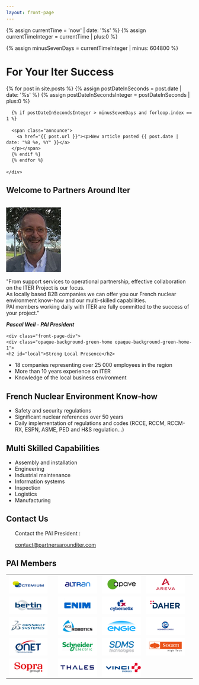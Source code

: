 ```yaml
---
layout: front-page
---
```


 {% assign currentTime = 'now' | date: '%s' %}
  {% assign currentTimeInteger = currentTime | plus:0 %}

  {% assign minusSevenDays = currentTimeInteger | minus: 604800 %}

<!--<p id="jstime"></p>
  <script type="text/javascript">
  var d = new Date();
  var e = d.getTime();
  var p = "<p>" + e + "</p>"</script>
  <script type="text/javascript">
  document.getElementById("jstime").innerHTML = p;
  </script>
 
  <p>Current Time in seconds = {{ currentTime }}</p>

  <p>Current seconds - 7 days: {{'now' | date: "%s" | minus : 604800 | date: "%s" }}</p>
 
  <p>Variable value = {{ currentTime | minus: 604800 }} </p>

  <p>New variable = {{ minusSevenDays }}</p>-->

<div class="front-page-hero">
    <div class="front-page-welcome">
      <h1>For Your Iter Success</h1>
      {% for post in site.posts %}
      {% assign postDateInSeconds = post.date | date: '%s' %}
      {% assign postDateInSecondsInteger = postDateInSeconds | plus:0 %}

      {% if postDateInSecondsInteger > minusSevenDays and forloop.index == 1 %}

      <span class="announce">
        <a href="{{ post.url }}"><p>New article posted {{ post.date | date: "%B %e, %Y" }}</a>
      </p></span>
      {% endif %}
      {% endfor %}

    </div>
</div>

<div class="container">
<section class="intro">
  <h2 class="slogan">Welcome to Partners Around Iter</h2>
  <br>
  <div class="president-photo"><img src="/assets/images/president.jpg" alt="Photo of PAI President"/></div>

  <div class="intro-text"><p>&quot;From support services to operational partnership, effective collaboration on the ITER Project is our focus.<br>As locally based B2B companies we can offer you our French nuclear environment know-how and our multi-skilled capabilities.<br>
PAI members working daily with ITER are fully committed to the success of your project.&quot;</p>
  <cite><strong>Pascal Weil - PAI President</strong></cite></div>
</section>

<section class="front-page-marketing">

    <div class="front-page-div">
    <div class="opaque-background-green-home opaque-background-green-home-1">
    <h2 id="local">Strong Local Presence</h2>
  </div>
    <ul>
      <li>18 companies representing over 25 000 employees in the region</li>
      <li>More than 10 years experience on ITER</li>
      <li>Knowledge of the local business environment</li>
    </ul>
  </div>
  <div class="front-page-div">
    <div class="opaque-background-green-home">
    <h2 id="nuclear">French Nuclear Environment Know-how</h2>
  </div>
    <ul>
      <li>Safety and security regulations</li>
      <li>Significant nuclear references over 50 years</li>
      <li>Daily implementation of regulations and codes (RCCE, RCCM, <emp>RCCM-RX</emp>, ESPN, <emp>ASME, PED and H&S regulation</emp>...)</li>
    </ul>
  </div>
  <div class="front-page-div front-page-div-3">
    <div class="opaque-background-green-home opaque-background-green-home-3">
      <h2 id="multiskilled">Multi Skilled Capabilities</h2>
    </div>
    <ul>
      <li>Assembly and installation</li>
      <li>Engineering</li>
      <li>Industrial maintenance</li>
      <li>Information systems</li>
      <li>Inspection</li>
      <li>Logistics</li>
      <li>Manufacturing</li>
    </ul>
  </div>
</section>

<section class="front-page-info">
  <div class="opaque-background-green-2">
    <h2>Contact Us</h2>
  </div>
  <div class="front-page-info-points">
    <ul>
    <p>Contact the PAI President :</p>
    <a href="mailto:contact@partnersarounditer.com">contact@partnersarounditer.com</a>
    <br>
  </ul>
  </div>
</section>

<section class="front-page-logos">
    <div class="opaque-background-green-2">
      <h2>PAI Members</h2>
    </div>
    <div class="front-page-info-points">
      <div class="table-inner">
    <table class="home-page-table">
      <tr>
        <td><a href="/partners/actemium.html"><img src="assets/images/logos/actemium_small.png"></a><td>
        <td><a href="/partners/altran.html"><img src="assets/images/logos/altran_small.png"></a></td>
        <td><a href="/partners/apave.html"><img src="assets/images/logos/apave_small.png"></a></td>
        <td><a href="/partners/areva.html"><img src="assets/images/logos/areva_small.png"></a><td>
      </tr>
      <tr>
        <td><a href="/partners/bertin-technologies.html"><img src="assets/images/logos/bertin_technologies_small.png"></a><td>
        <td><a href="/partners/cnim.html"><img src="assets/images/logos/cnim_small.png"></a></td>
        <td><a href="/partners/cybernetix.html"><img src="assets/images/logos/cybernetix_small.png"></a></td>
        <td><a href="/partners/daher.html"><img src="assets/images/logos/daher_small.png"></a><td>
      </tr>
      <tr>
        <td><a href="/partners/dassault-systemes.html"><img src="assets/images/logos/dassault_systemes_small.png"></a><td>
        <td><a href="partners/eca-robotics.html"><img src="assets/images/logos/eca_robotics_small.png"></a></td>
        <td><a href="/partners/engie.html"><img src="assets/images/logos/engie_small.png"></a></td>
        <td><a href="/partners/ingenierie-et-conseils.html"><img src="assets/images/logos/ing_conseils_small.png"></a><td>
      </tr>
      <tr>
        <td><a href="/partners/onet-technologies.html"><img src="assets/images/logos/onet_small.png"></a><td>
        <td><a href="/partners/schneider-electric.html"><img src="assets/images/logos/schneider_electric_small.png"></a></td>
        <td><a href="/partners/sdms.html"><img src="assets/images/logos/sdms_small.png"></a></td>
        <td><a href="/partners/sogeti.html"><img src="assets/images/logos/sogeti_small.png"></a><td>
      </tr>
      <tr>
        <td><a href="/partners/sopra.html"><img src="assets/images/logos/sopra_small.png"></a><td>
        <td><a href="/partners/thales.html"><img src="assets/images/logos/thales_small.png"></a></td>
        <td><a href="/partners/vinci-energies.html"><img src="assets/images/logos/vinci_energies_small.png"></a></td>
      </tr>
    </table>
  </div>
  </div>
</section>
</div>